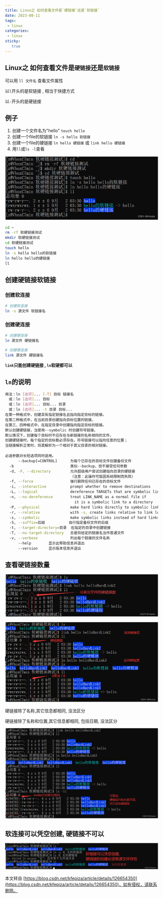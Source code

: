 ```yaml
---
title: Linux之 如何查看文件是`硬链接`还是`软链接`
date: 2023-08-11
tags:
 - linux
categories: 
 - linux
sticky: 
   true
---
```


Linux之 如何查看文件是`硬链接`还是`软链接`
-------------------------------------------------------------------------------------

可以用 `ll 文件名` 查看文件属性  

以`l`开头的是软链接 , 相当于快捷方式  

以`-`开头的是硬链接

## 例子

1.  创建一个文件名为"hello" `touch hello`
2.  创建一个file的软链接 `ln -s hello 软链接`
3.  创建一个file的硬链接 `ln hello 硬链接` 或 `link hello 硬链接`
4.  用`ll`或`ls -l`查看

![在这里插入图片描述](https://raw.githubusercontent.com/shug666/image/main/images/1c840cc978d9402f83aabf363c197460.png)

```sh
cd ~
rm -rf 软硬链接测试
mkdir 软硬链接测试
cd 软硬链接测试
touch hello
ln -s hello hello的软链接
ln hello hello的硬链接
ll
```

## 创建硬链接软链接

### 创建软连接 

```sh
# 创建软连接
ln -s 源文件 软链接名
```

### 创建硬连接 

```sh
# 创建硬连接
ln 源文件 硬链接名
```
```sh
# 创建硬连接
link 源文件 硬链接名
```

**`link`只能创建硬链接 , `ln`软硬都可以**

## `ln`的说明

```sh
用法：ln [选项]... [-T] 目标 链接名
　或：ln [选项]... 目标
　或：ln [选项]... 目标... 目录
　或：ln [选项]... -t 目录 目标...
在第一种格式中，创建具有指定链接名且指向指定目标的链接。
在第二种格式中，在当前目录创建指向目标位置的链接。
在第三、四种格式中，在指定目录中创建指向指定目标的链接。
默认创建硬链接，当使用--symbolic 时创建符号链接。
默认情况下，创建每个目标时不应存在与新链接的名称相同的文件。
创建硬链接时，每个指定的目标都必须存在。符号链接可以指向任意的位置；
当链接解析正常时，将其解析为一个相对于其父目录的相对链接。

必选参数对长短选项同时适用。
      --backup[=CONTROL]      为每个已存在的目标文件创建备份文件
  -b                          类似--backup，但不接受任何参数
  -d, -F, --directory         允许超级用户尝试创建指向目录的硬链接
                              （注意：此操作可能因系统限制而失败）
  -f, --force                 强行删除任何已存在的目标文件
  -i, --interactive           prompt whether to remove destinations
  -L, --logical               dereference TARGETs that are symbolic links
  -n, --no-dereference        treat LINK_NAME as a normal file if
                                it is a symbolic link to a directory
  -P, --physical              make hard links directly to symbolic links
  -r, --relative              with -s, create links relative to link location
  -s, --symbolic              make symbolic links instead of hard links
  -S, --suffix=后缀           自行指定备份文件的后缀
  -t, --target-directory=目录  在指定的目录中创建链接
  -T, --no-target-directory   总是将给定的链接名当作普通文件
  -v, --verbose               列出每个链接的文件名称
      --help		显示此帮助信息并退出
      --version		显示版本信息并退出

```

##   查看硬链接数量

![在这里插入图片描述](https://raw.githubusercontent.com/shug666/image/main/images/b9bed82d5d534d55b7e0ac36a3f65a25.jpeg)

![添加硬链接,查看硬链接数](https://raw.githubusercontent.com/shug666/image/main/images/7fcd504c57ff44da93242edd45a320c1.png)

硬链接除了名称,其它信息都相同, 没法区分

硬链接除了名称和位置,其它信息都相同, 包括日期, 没法区分  

![在这里插入图片描述](https://raw.githubusercontent.com/shug666/image/main/images/7abec417a7194fc6a6b7fb60b3e4af4a.png)

  

## 软连接可以凭空创建, 硬链接不可以

![在这里插入图片描述](https://raw.githubusercontent.com/shug666/image/main/images/cd9380e498544b86acd5dc4eeb3551b3.png)

 

  

本文转自 [https://blog.csdn.net/kfepiza/article/details/126654350](https://blog.csdn.net/kfepiza/article/details/126654350)，如有侵权，请联系删除。
